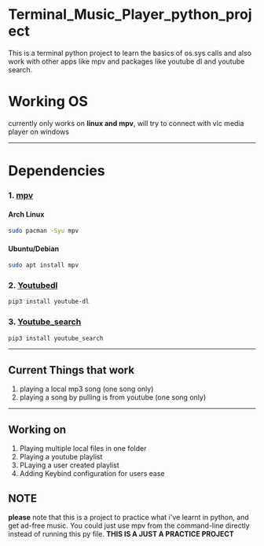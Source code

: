 # Terminal_Music_Player_python_project
This is a terminal python project to learn the basics of os.sys calls and also work with other apps like mpv and packages like youtube dl and youtube search.

# Working OS
currently only works on <b>linux and mpv</b>, will try to connect with vlc media player on windows 
<hr>

# Dependencies
### 1. [mpv](https://mpv.io/)
#### Arch Linux
```sh
sudo pacman -Syu mpv
```
#### Ubuntu/Debian
```sh
sudo apt install mpv
```

### 2. [Youtubedl](https://github.com/ytdl-org/youtube-dl)
```sh
pip3 install youtube-dl
```

### 3. [Youtube_search](https://pypi.org/project/youtube-search/)
```sh
pip3 install youtube_search
```
<hr>

## Current Things that work
1. playing a local mp3 song (one song only)
2. playing a song by pulling is from youtube (one song only)

<hr>

##  Working on
1. Playing multiple local files in one folder
2. Playing a youtube playlist
3. PLaying a user created playlist
4. Adding Keybind configuration for users ease

## NOTE
**please** note that this is a project to practice what i've learnt in python, and get ad-free music. You could just use mpv from the command-line directly instead of running this py file. **THIS IS A JUST A PRACTICE PROJECT**

